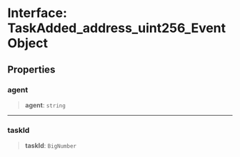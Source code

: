 # Interface: TaskAdded\_address\_uint256\_EventObject

## Properties

### agent

> **agent**: `string`

***

### taskId

> **taskId**: `BigNumber`
